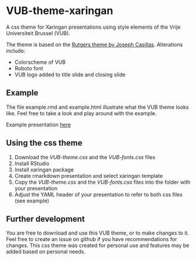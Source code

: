# VUB-theme-xaringan
A css theme for Xaringan presentations using style elements of the Vrije Universiteit Brussel (VUB).

The theme is based on the [Rutgers theme by Joseph Casillas](https://github.com/jvcasillas/ru_xaringan). Alterations include:

- Colorscheme of VUB
- Roboto font
- VUB logo added to title slide and closing slide

## Example
The file example.rmd and example.html illustrate what the VUB theme looks like. Feel free to take a look and play around with the example.

Example presentation [here](https://htmlpreview.github.io/?https://github.com/timvantilborgh/VUB-theme-xaringan/blob/main/example.html)

## Using the css theme
1. Download the *VUB-theme.css* and the *VUB-fonts.css* files
2. Install RStudio
3. Install xaringan package 
4. Create rmarkdown presentation and select xaringan template
5. Copy the *VUB-theme.css* and the *VUB-fonts.css* files into the folder with your presentation
6. Adjust the YAML header of your presentation to refer to both css files (see example)

## Further development
You are free to download and use this VUB theme, or to make changes to it. Feel free to create an issue on github if you have recommendations for changes. This css theme was created for personal use and features may be added based on personal needs.